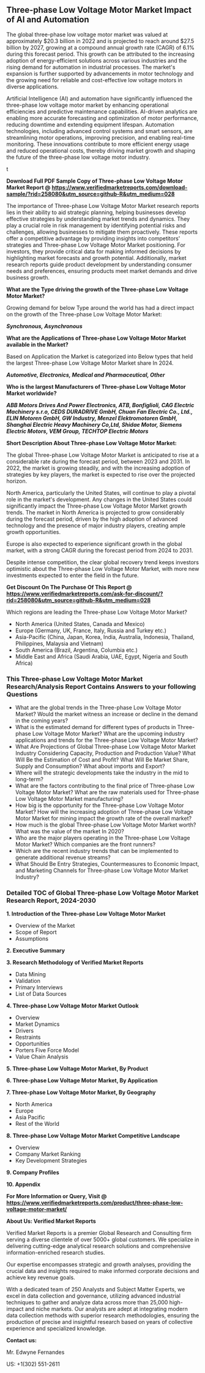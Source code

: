 <h2>Three-phase Low Voltage Motor Market Impact of AI and Automation</h2><p>The global three-phase low voltage motor market was valued at approximately $20.3 billion in 2022 and is projected to reach around $27.5 billion by 2027, growing at a compound annual growth rate (CAGR) of 6.1% during this forecast period. This growth can be attributed to the increasing adoption of energy-efficient solutions across various industries and the rising demand for automation in industrial processes. The market's expansion is further supported by advancements in motor technology and the growing need for reliable and cost-effective low voltage motors in diverse applications.</p><p>Artificial Intelligence (AI) and automation have significantly influenced the three-phase low voltage motor market by enhancing operational efficiencies and predictive maintenance capabilities. AI-driven analytics are enabling more accurate forecasting and optimization of motor performance, reducing downtime and extending equipment lifespan. Automation technologies, including advanced control systems and smart sensors, are streamlining motor operations, improving precision, and enabling real-time monitoring. These innovations contribute to more efficient energy usage and reduced operational costs, thereby driving market growth and shaping the future of the three-phase low voltage motor industry.</p>t</p><p id="" class=""><strong>Download Full PDF Sample Copy of Three-phase Low Voltage Motor Market Report @ <a href="https://www.verifiedmarketreports.com/download-sample/?rid=258080&utm_source=github-R&utm_medium=028" target="_blank">https://www.verifiedmarketreports.com/download-sample/?rid=258080&utm_source=github-R&utm_medium=028</a></strong></p><p>The importance of&nbsp;Three-phase Low Voltage Motor Market research reports lies in their ability to aid strategic planning, helping businesses develop effective strategies by understanding market trends and dynamics. They play a crucial role in risk management by identifying potential risks and challenges, allowing businesses to mitigate them proactively. These reports offer a competitive advantage by providing insights into competitors' strategies and Three-phase Low Voltage Motor Market positioning. For investors, they provide critical data for making informed decisions by highlighting market forecasts and growth potential. Additionally, market research reports guide product development by understanding consumer needs and preferences, ensuring products meet market demands and drive business growth.</p><p><strong>What are the&nbsp;Type driving the growth of the Three-phase Low Voltage Motor Market?</strong></p><p id="" class="">Growing demand for below Type around the world has had a direct impact on the growth of the Three-phase Low Voltage Motor Market:</p><em><strong>Synchronous, Asynchronous</strong></em></p><strong>What are the&nbsp;Applications&nbsp;of Three-phase Low Voltage Motor Market available in the Market?</strong></p><p id="" class="">Based on Application the Market is categorized into Below types that held the largest Three-phase Low Voltage Motor Market share In 2024.</p><em><strong>Automotive, Electronics, Medical and Pharmaceutical, Other</strong></em></p><strong>Who is the largest Manufacturers of Three-phase Low Voltage Motor Market worldwide?</strong></p><p><em><strong>ABB Motors Drives And Power Electronics, ATB, Bonfiglioli, CAG Electric Machinery s.r.o, CEDS DURADRIVE GmbH, Chuan Fan Electric Co., Ltd., ELIN Motoren GmbH, GW Industry, Menzel Elektromotoren GmbH, Shanghai Electric Heavy Machinery Co,Ltd, Shidae Motor, Siemens Electric Motors, VEM Group, TECHTOP Electric Motors</strong></em></p><p id="" class=""><strong>Short Description About Three-phase Low Voltage Motor Market:</strong></p><p>The global Three-phase Low Voltage Motor Market is anticipated to rise at a considerable rate during the forecast period, between 2023 and 2031. In 2022, the market is growing steadily, and with the increasing adoption of strategies by key players, the market is expected to rise over the projected horizon.</p><p>North America, particularly the United States, will continue to play a pivotal role in the market's development. Any changes in the United States could significantly impact the Three-phase Low Voltage Motor Market growth trends. The market in North America is projected to grow considerably during the forecast period, driven by the high adoption of advanced technology and the presence of major industry players, creating ample growth opportunities.</p><p>Europe is also expected to experience significant growth in the global market, with a strong CAGR during the forecast period from 2024 to 2031.</p><p>Despite intense competition, the clear global recovery trend keeps investors optimistic about the Three-phase Low Voltage Motor Market, with more new investments expected to enter the field in the future.</p><p id="" class=""><strong>Get Discount On The Purchase Of This Report @ <a href="https://www.verifiedmarketreports.com/ask-for-discount/?rid=258080&utm_source=github-R&utm_medium=028" target="_blank">https://www.verifiedmarketreports.com/ask-for-discount/?rid=258080&utm_source=github-R&utm_medium=028</a></strong></p>Which regions are leading the Three-phase Low Voltage Motor Market?</p><ul><li>North America (United States, Canada and Mexico)</li><li>Europe (Germany, UK, France, Italy, Russia and Turkey etc.)</li><li>Asia-Pacific (China, Japan, Korea, India, Australia, Indonesia, Thailand, Philippines, Malaysia and Vietnam)</li><li>South America (Brazil, Argentina, Columbia etc.)</li><li>Middle East and Africa (Saudi Arabia, UAE, Egypt, Nigeria and South Africa)</li></ul><h3 id="" class="">This Three-phase Low Voltage Motor Market Research/Analysis Report Contains Answers to your following Questions</h3><ul><li>What are the global trends in the Three-phase Low Voltage Motor Market? Would the market witness an increase or decline in the demand in the coming years?</li><li>What is the estimated demand for different types of products in Three-phase Low Voltage Motor Market? What are the upcoming industry applications and trends for the Three-phase Low Voltage Motor Market?</li><li>What Are Projections of Global Three-phase Low Voltage Motor Market Industry Considering Capacity, Production and Production Value? What Will Be the Estimation of Cost and Profit? What Will Be Market Share, Supply and Consumption? What about imports and Export?</li><li>Where will the strategic developments take the industry in the mid to long-term?</li><li>What are the factors contributing to the final price of Three-phase Low Voltage Motor Market? What are the raw materials used for Three-phase Low Voltage Motor Market manufacturing?</li><li>How big is the opportunity for the Three-phase Low Voltage Motor Market? How will the increasing adoption of Three-phase Low Voltage Motor Market for mining impact the growth rate of the overall market?</li><li>How much is the global Three-phase Low Voltage Motor Market worth? What was the value of the market In 2020?</li><li>Who are the major players operating in the Three-phase Low Voltage Motor Market? Which companies are the front runners?</li><li>Which are the recent industry trends that can be implemented to generate additional revenue streams?</li><li>What Should Be Entry Strategies, Countermeasures to Economic Impact, and Marketing Channels for Three-phase Low Voltage Motor Market Industry?</li></ul><h3 id="" class="">Detailed TOC of Global Three-phase Low Voltage Motor Market Research Report, 2024-2030</h3><p id="" class=""><strong>1. Introduction of the Three-phase Low Voltage Motor Market</strong></p><ul><li>Overview of the Market</li><li>Scope of Report</li><li>Assumptions</li></ul><p id="" class=""><strong>2. Executive Summary</strong></p><p id="" class=""><strong>3. Research Methodology of Verified Market Reports</strong></p><ul><li>Data Mining</li><li>Validation</li><li>Primary Interviews</li><li>List of Data Sources</li></ul><p id="" class=""><strong>4. Three-phase Low Voltage Motor Market Outlook</strong></p><ul><li>Overview</li><li>Market Dynamics</li><li>Drivers</li><li>Restraints</li><li>Opportunities</li><li>Porters Five Force Model</li><li>Value Chain Analysis</li></ul><p id="" class=""><strong>5. Three-phase Low Voltage Motor Market, By Product</strong></p><p id="" class=""><strong>6. Three-phase Low Voltage Motor Market, By Application</strong></p><p id="" class=""><strong>7. Three-phase Low Voltage Motor Market, By Geography</strong></p><ul><li>North America</li><li>Europe</li><li>Asia Pacific</li><li>Rest of the World</li></ul><p id="" class=""><strong>8. Three-phase Low Voltage Motor Market Competitive Landscape</strong></p><ul><li>Overview</li><li>Company Market Ranking</li><li>Key Development Strategies</li></ul><p id="" class=""><strong>9. Company Profiles</strong></p><p id="" class=""><strong>10. Appendix</strong></p><p id="" class=""><strong>For More Information or Query, Visit @ <a href="https://www.verifiedmarketreports.com/product/three-phase-low-voltage-motor-market/" target="_blank">https://www.verifiedmarketreports.com/product/three-phase-low-voltage-motor-market/</a></strong></p><p id="" class=""><strong>About Us: Verified Market Reports</strong></p><p id="" class="">Verified Market Reports is a premier Global Research and Consulting firm serving a diverse clientele of over 5000+ global customers. We specialize in delivering cutting-edge analytical research solutions and comprehensive information-enriched research studies.</p><p id="" class="">Our expertise encompasses strategic and growth analyses, providing the crucial data and insights required to make informed corporate decisions and achieve key revenue goals.</p><p id="" class="">With a dedicated team of 250 Analysts and Subject Matter Experts, we excel in data collection and governance, utilizing advanced industrial techniques to gather and analyze data across more than 25,000 high-impact and niche markets. Our analysts are adept at integrating modern data collection methods with superior research methodologies, ensuring the production of precise and insightful research based on years of collective experience and specialized knowledge.</p><p id="" class=""><strong>Contact us:</strong></p><p id="" class="">Mr. Edwyne Fernandes</p><p id="" class="">US: +1(302) 551-2611</p>